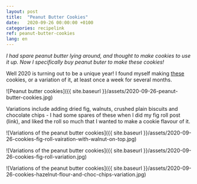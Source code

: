 ```yaml
---
layout: post
title:  "Peanut Butter Cookies"
date:   2020-09-26 00:00:00 +0100
categories: recipelink
ref: peanut-butter-cookies
lang: en
---
```


*I had spare peanut butter lying around, and thought to make cookies to use it up. Now I specifically buy peanut buter to make these cookies!*

Well 2020 is turning out to be a unique year! I found myself making [these](https://www.bestrecipes.com.au/recipes/peanut-butter-cookies-recipe/fowk6kuy) cookies, or a variation of it, at least once a week for several months. 

![Peanut butter cookies]({{ site.baseurl }}/assets/2020-09-26-peanut-butter-cookies.jpg)

Variations include adding dried fig, walnuts, crushed plain biscuits and chocolate chips - I had some spares of these when I did my fig roll post (link), and liked the roll so much that I wanted to make a cookie flavour of it.

![Variations of the peanut butter cookies]({{ site.baseurl }}/assets/2020-09-26-cookies-fig-roll-vairation-with-walnut-on-top.jpg)

![Variations of the peanut butter cookies]({{ site.baseurl }}/assets/2020-09-26-cookies-fig-roll-variation.jpg)

![Variations of the peanut butter cookies]({{ site.baseurl }}/assets/2020-09-26-cookies-hazelnut-flour-and-choc-chips-variation.jpg)